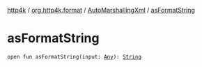 [http4k](../../index.md) / [org.http4k.format](../index.md) / [AutoMarshallingXml](index.md) / [asFormatString](./as-format-string.md)

# asFormatString

`open fun asFormatString(input: `[`Any`](https://kotlinlang.org/api/latest/jvm/stdlib/kotlin/-any/index.html)`): `[`String`](https://kotlinlang.org/api/latest/jvm/stdlib/kotlin/-string/index.html)